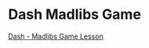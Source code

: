 # Dash Madlibs Game
[Dash - Madlibs Game Lesson](https://dash.generalassemb.ly/projects/mad-libs-1)

